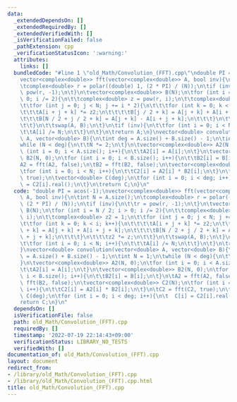 ```yaml
---
data:
  _extendedDependsOn: []
  _extendedRequiredBy: []
  _extendedVerifiedWith: []
  _isVerificationFailed: false
  _pathExtension: cpp
  _verificationStatusIcon: ':warning:'
  attributes:
    links: []
  bundledCode: "#line 1 \"old_Math/Convolution_(FFT).cpp\"\ndouble PI = acos(-1);\n\
    vector<complex<double>> fft(vector<complex<double>> A, bool inv){\n\tint N = A.size();\n\
    \tcomplex<double> r = polar((double) 1, (2 * PI) / (N));\n\tif (inv){\n\t\tr =\
    \ pow(r, -1);\n\t}\n\tvector<complex<double>> B(N);\n\tfor (int i = N / 2; i >\
    \ 0; i /= 2){\n\t\tcomplex<double> z = pow(r, i);\n\t\tcomplex<double> z2 = 1;\n\
    \t\tfor (int j = 0; j < N; j += i * 2){\n\t\t\tfor (int k = 0; k < i; k++){\n\t\
    \t\t\tA[i + j + k] *= z2;\n\t\t\t\tB[j / 2 + k] = A[j + k] + A[i + j + k];\n\t\
    \t\t\tB[N / 2 + j / 2 + k] = A[j + k] - A[i + j + k];\n\t\t\t}\n\t\t\tz2 *= z;\n\
    \t\t}\n\t\tswap(A, B);\n\t}\n\tif (inv){\n\t\tfor (int i = 0; i < N; i++){\n\t\
    \t\tA[i] /= N;\n\t\t}\n\t}\n\treturn A;\n}\nvector<double> convolution(vector<double>\
    \ A, vector<double> B){\n\tint deg = A.size() + B.size() - 1;\n\tint N = 1;\n\t\
    while (N < deg){\n\t\tN *= 2;\n\t}\n\tvector<complex<double>> A2(N, 0);\n\tfor\
    \ (int i = 0; i < A.size(); i++){\n\t\tA2[i] = A[i];\n\t}\n\tvector<complex<double>>\
    \ B2(N, 0);\n\tfor (int i = 0; i < B.size(); i++){\n\t\tB2[i] = B[i];\n\t}\n\t\
    A2 = fft(A2, false);\n\tB2 = fft(B2, false);\n\tvector<complex<double>> C2(N);\n\
    \tfor (int i = 0; i < N; i++){\n\t\tC2[i] = A2[i] * B2[i];\n\t}\n\tC2 = fft(C2,\
    \ true);\n\tvector<double> C(deg);\n\tfor (int i = 0; i < deg; i++){\n\t  C[i]\
    \ = C2[i].real();\n\t}\n\treturn C;\n}\n"
  code: "double PI = acos(-1);\nvector<complex<double>> fft(vector<complex<double>>\
    \ A, bool inv){\n\tint N = A.size();\n\tcomplex<double> r = polar((double) 1,\
    \ (2 * PI) / (N));\n\tif (inv){\n\t\tr = pow(r, -1);\n\t}\n\tvector<complex<double>>\
    \ B(N);\n\tfor (int i = N / 2; i > 0; i /= 2){\n\t\tcomplex<double> z = pow(r,\
    \ i);\n\t\tcomplex<double> z2 = 1;\n\t\tfor (int j = 0; j < N; j += i * 2){\n\t\
    \t\tfor (int k = 0; k < i; k++){\n\t\t\t\tA[i + j + k] *= z2;\n\t\t\t\tB[j / 2\
    \ + k] = A[j + k] + A[i + j + k];\n\t\t\t\tB[N / 2 + j / 2 + k] = A[j + k] - A[i\
    \ + j + k];\n\t\t\t}\n\t\t\tz2 *= z;\n\t\t}\n\t\tswap(A, B);\n\t}\n\tif (inv){\n\
    \t\tfor (int i = 0; i < N; i++){\n\t\t\tA[i] /= N;\n\t\t}\n\t}\n\treturn A;\n\
    }\nvector<double> convolution(vector<double> A, vector<double> B){\n\tint deg\
    \ = A.size() + B.size() - 1;\n\tint N = 1;\n\twhile (N < deg){\n\t\tN *= 2;\n\t\
    }\n\tvector<complex<double>> A2(N, 0);\n\tfor (int i = 0; i < A.size(); i++){\n\
    \t\tA2[i] = A[i];\n\t}\n\tvector<complex<double>> B2(N, 0);\n\tfor (int i = 0;\
    \ i < B.size(); i++){\n\t\tB2[i] = B[i];\n\t}\n\tA2 = fft(A2, false);\n\tB2 =\
    \ fft(B2, false);\n\tvector<complex<double>> C2(N);\n\tfor (int i = 0; i < N;\
    \ i++){\n\t\tC2[i] = A2[i] * B2[i];\n\t}\n\tC2 = fft(C2, true);\n\tvector<double>\
    \ C(deg);\n\tfor (int i = 0; i < deg; i++){\n\t  C[i] = C2[i].real();\n\t}\n\t\
    return C;\n}\n"
  dependsOn: []
  isVerificationFile: false
  path: old_Math/Convolution_(FFT).cpp
  requiredBy: []
  timestamp: '2022-07-19 22:14:43+09:00'
  verificationStatus: LIBRARY_NO_TESTS
  verifiedWith: []
documentation_of: old_Math/Convolution_(FFT).cpp
layout: document
redirect_from:
- /library/old_Math/Convolution_(FFT).cpp
- /library/old_Math/Convolution_(FFT).cpp.html
title: old_Math/Convolution_(FFT).cpp
---
```


